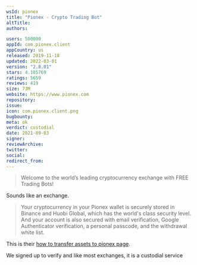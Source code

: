 ```yaml
---
wsId: pionex
title: "Pionex - Crypto Trading Bot"
altTitle: 
authors:

users: 500000
appId: com.pionex.client
appCountry: us
released: 2019-11-18
updated: 2022-03-01
version: "2.8.01"
stars: 4.105769
ratings: 5659
reviews: 419
size: 73M
website: https://www.pionex.com
repository: 
issue: 
icon: com.pionex.client.png
bugbounty: 
meta: ok
verdict: custodial
date: 2021-09-03
signer: 
reviewArchive:
twitter: 
social:
redirect_from:
---
```


> Welcome to the world’s leading cryptocurrency exchange with FREE Trading Bots! 

Sounds like an exchange.

> Your cryptocurrency in your Pionex wallet is securely stored in Binance and Huobi Global, which has the world's class security level. And your account is also secured with email verification, Google Authenticator verification, a personal passcode, and the withdrawal white list.

This is their [how to transfer assets to pionex page](https://www.pionex.com/blog/how-do-i-transfer-my-assets-to-pionex/#Which_assets_should_I_use_for_transferring_funds_between_exchanges).

We signed up to verify and like most exchanges, it is a custodial service
